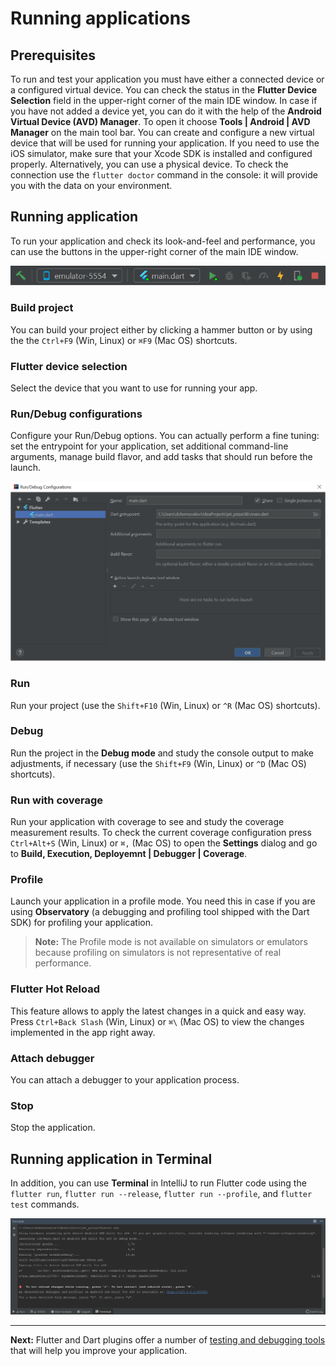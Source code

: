 # Running applications

## Prerequisites

To run and test your application you must have either a connected device or a configured virtual device. You can check the status in the
**Flutter Device Selection** field in the upper-right corner of the main IDE window. In case if you have not added a device yet, you can 
do it with the help of the **Android Virtual Device (AVD) Manager**. To open it choose **Tools | Android | AVD Manager** on the main tool 
bar. You can create and configure a new virtual device that will be used for running your application. If you need to use the iOS 
simulator, make sure that your Xcode SDK is installed and configured properly. Alternatively, you can use a physical device. To check the 
connection use the ``flutter doctor`` command in the console: it will provide you with the data on your environment.

## Running application

To run your application and check its look-and-feel and performance, you can use the buttons in the upper-right corner of the main IDE 
window. 
<p align="center">
<img src="https://github.com/jetpack-pizza/demo/blob/master/img/5_run_app_toolbar.png" alt="Toolbar" width="590"/>
</p>

### Build project
You can build your project either by clicking a hammer button or by using the the ``Ctrl+F9`` (Win, Linux) or ``⌘F9`` (Mac OS) 
shortcuts.	

### Flutter device selection
Select the device that you want to use for running your app.

### Run/Debug configurations 
Configure your Run/Debug options. You can actually perform a fine tuning: set the entrypoint for your application, set additional 
command-line arguments, manage build flavor, and add tasks that should run before the launch.
<p align="center">
<img src="https://github.com/jetpack-pizza/demo/blob/master/img/5_run_debug_configuration.png" alt="Run/Debug Configuration" 
width="600"/>
</p>

### Run
Run your project (use the ``Shift+F10`` (Win, Linux) or ``^R`` (Mac OS) shortcuts).

### Debug
Run the project in the **Debug mode** and study the console output to make adjustments, if necessary (use the ``Shift+F9`` (Win, Linux) 
or ``^D`` (Mac OS) shortcuts).

### Run with coverage
Run your application with coverage to see and study the coverage measurement results. To check the current coverage 
configuration press ``Ctrl+Alt+S`` (Win, Linux) or ``⌘,`` (Mac OS) to open the **Settings** dialog and go to **Build, Execution, 
Deployemnt | Debugger | Coverage**.

### Profile
Launch your application in a profile mode. You need this in case if you are using **Observatory** (a debugging and profiling tool 
shipped with the Dart SDK) for profiling your application.
> **Note:** The Profile mode is not available on simulators or emulators because profiling on simulators is not representative of 
real performance.

### Flutter Hot Reload
This feature allows to apply the latest changes in a quick and easy way. Press ``Ctrl+Back Slash`` (Win, Linux) or ``⌘\`` 
(Mac OS) to view the changes implemented in the app right away.

### Attach debugger
You can attach a debugger to your application process.

### Stop
Stop the application.

## Running application in Terminal
In addition, you can use **Terminal** in IntelliJ to run Flutter code using the ``flutter run``, ``flutter run --release``, 
``flutter run --profile``, and ``flutter test`` commands. 
<p align="center">
<img src="https://github.com/jetpack-pizza/demo/blob/master/img/5_terminal.png" alt="Allowed values" width="900"/>
</p>

---

**Next:** Flutter and Dart plugins offer a number of [testing and debugging tools](https://github.com/jetpack-pizza/demo/blob/master/content/testing-and-debugging.md) that will help you improve your application.  
